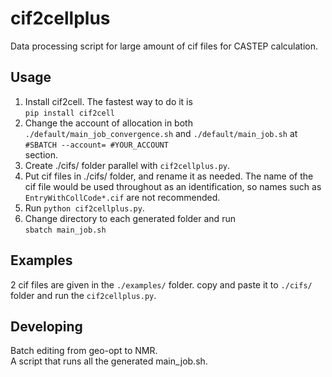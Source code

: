 # cif2cellplus
Data processing script for large amount of cif files for CASTEP calculation.

## Usage
1. Install cif2cell. The fastest way to do it is\
```pip install cif2cell```
2. Change the account of allocation in both `./default/main_job_convergence.sh` and `./default/main_job.sh` at \
```#SBATCH --account= #YOUR_ACCOUNT```\
section.
3. Create ./cifs/ folder parallel with `cif2cellplus.py`.
5. Put cif files in ./cifs/ folder, and rename it as needed. The name of the cif file would be used throughout as an identification, so names such as `EntryWithCollCode*.cif` are not recommended.
6. Run `python cif2cellplus.py`.
7. Change directory to each generated folder and run\
`sbatch main_job.sh`

## Examples
2 cif files are given in the `./examples/` folder. copy and paste it to `./cifs/` folder and run the `cif2cellplus.py`.
## Developing
Batch editing from geo-opt to NMR.\
A script that runs all the generated main_job.sh.

